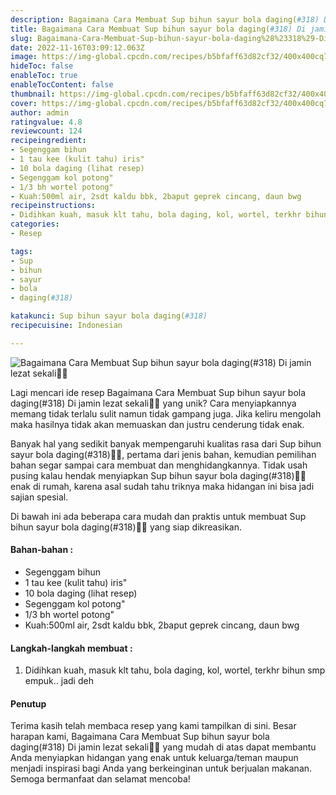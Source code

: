 ```yaml
---
description: Bagaimana Cara Membuat Sup bihun sayur bola daging(#318) Di jamin lezat sekali"
title: Bagaimana Cara Membuat Sup bihun sayur bola daging(#318) Di jamin lezat sekali
slug: Bagaimana-Cara-Membuat-Sup-bihun-sayur-bola-daging%28%23318%29-Di-jamin-lezat-sekali
date: 2022-11-16T03:09:12.063Z
image: https://img-global.cpcdn.com/recipes/b5bfaff63d82cf32/400x400cq70/photo.jpg
hideToc: false
enableToc: true
enableTocContent: false
thumbnail: https://img-global.cpcdn.com/recipes/b5bfaff63d82cf32/400x400cq70/photo.jpg
cover: https://img-global.cpcdn.com/recipes/b5bfaff63d82cf32/400x400cq70/photo.jpg
author: admin
ratingvalue: 4.8
reviewcount: 124
recipeingredient:
- Segenggam bihun
- 1 tau kee (kulit tahu) iris"
- 10 bola daging (lihat resep)
- Segenggam kol potong"
- 1/3 bh wortel potong"
- Kuah:500ml air, 2sdt kaldu bbk, 2baput geprek cincang, daun bwg
recipeinstructions:
- Didihkan kuah, masuk klt tahu, bola daging, kol, wortel, terkhr bihun smp empuk.. jadi deh
categories:
- Resep

tags:
- Sup
- bihun
- sayur
- bola
- daging(#318)

katakunci: Sup bihun sayur bola daging(#318)
recipecuisine: Indonesian

---
```


![Bagaimana Cara Membuat Sup bihun sayur bola daging(#318) Di jamin lezat sekali👩‍🍳](https://img-global.cpcdn.com/recipes/b5bfaff63d82cf32/400x400cq70/photo.jpg)

Lagi mencari ide resep Bagaimana Cara Membuat Sup bihun sayur bola daging(#318) Di jamin lezat sekali👩‍🍳 yang unik? Cara menyiapkannya memang tidak terlalu sulit namun tidak gampang juga. Jika keliru mengolah maka hasilnya tidak akan memuaskan dan justru cenderung tidak enak.

Banyak hal yang sedikit banyak mempengaruhi kualitas rasa dari Sup bihun sayur bola daging(#318)👩‍🍳, pertama dari jenis bahan, kemudian pemilihan bahan segar sampai cara membuat dan menghidangkannya. Tidak usah pusing kalau hendak menyiapkan Sup bihun sayur bola daging(#318)👩‍🍳 enak di rumah, karena asal sudah tahu triknya maka hidangan ini bisa jadi sajian spesial.

Di bawah ini ada beberapa cara mudah dan praktis untuk membuat Sup bihun sayur bola daging(#318)👩‍🍳 yang siap dikreasikan.

<!--inarticleads1-->

#### Bahan-bahan :

- Segenggam bihun
- 1 tau kee (kulit tahu) iris"
- 10 bola daging (lihat resep)
- Segenggam kol potong"
- 1/3 bh wortel potong"
- Kuah:500ml air, 2sdt kaldu bbk, 2baput geprek cincang, daun bwg

<!--inarticleads2-->

#### Langkah-langkah membuat :

1. Didihkan kuah, masuk klt tahu, bola daging, kol, wortel, terkhr bihun smp empuk.. jadi deh

#### Penutup

Terima kasih telah membaca resep yang kami tampilkan di sini. Besar harapan kami, Bagaimana Cara Membuat Sup bihun sayur bola daging(#318) Di jamin lezat sekali👩‍🍳 yang mudah di atas dapat membantu Anda menyiapkan hidangan yang enak untuk keluarga/teman maupun menjadi inspirasi bagi Anda yang berkeinginan untuk berjualan makanan. Semoga bermanfaat dan selamat mencoba!